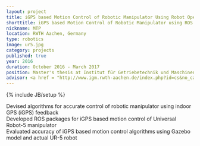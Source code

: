 ```yaml
---
layout: project
title: iGPS based Motion Control of Robotic Manipulator Using Robot Operating System (ROS)
shorttitle: iGPS based Motion Control of Robotic Manipulator using ROS
nickname: MTP
location: RWTH Aachen, Germany
type: robotics
image: ur5.jpg
category: projects
published: true
year: 2016
duration: October 2016 - March 2017 
position: Master's thesis at Institut für Getriebetechnik und Maschinendynamik <a href = "http://www.igm.rwth-aachen.de/index.php?id=start&L=2">(IGM)</a>
advisor: <a href = "http://www.igm.rwth-aachen.de/index.php?id=cs&no_cache=1&L=2">Univ.-Prof. Burkhard Corves</a>, <a href = "https://mech.iitm.ac.in/meiitm/personnal/sourav-rakshit/">Dr. Sourav Rakshit</a>
---
```

{% include JB/setup %}

Devised algorithms for accurate control of robotic manipulator using indoor GPS (iGPS) feedback
<br>
Developed ROS packages for iGPS based motion control of Universal Robot-5 manipulator
<br>
Evaluated accuracy of iGPS based motion control algorithms using Gazebo model and actual UR-5 robot
